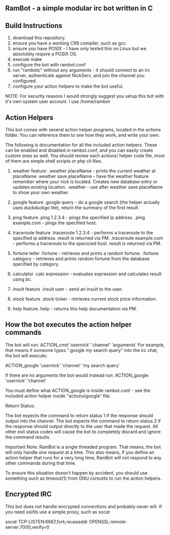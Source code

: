 RamBot - a simple modular irc bot written in C
----------------------------------------------

Build Instructions
------------------
1) download this repository.
2) ensure you have a working C99 compiler, such as gcc
3) ensure you have POSIX - I have only tested this on Linux but we absolutely require a POSIX OS.
4) execute make
5) configure the bot with rambot.conf
6) run "rambotc" without any arguments - it should connect to an irc server, authenticate against NickServ, and join the channel you configured.
7) configure your action helpers to make the bot useful.

NOTE: For security reasons I would strongly suggest you setup this bot with it's own system user account. I use /home/rambot

Action Helpers
--------------
This bot comes with several action helper programs, located in the actions folder.
You can reference them to see how they work, and write your own.

The following is documentation for all the included action helpers.
These can be enabled and disabled in rambot.conf, and you can easily create custom ones as well.
You should review each actions/ helper code file, most of them are simple shell scripts or php cli files.

1) weather feature:
.weather placeName - prints the current weather at placeName
.weather save placeName - have the weather feature remember where your nick is located. Creates new database entry or updates existing location.
.weather - use after weather save placeName to show your own weather.

2) google feature
.google query - do a google search (the helper actually uses duckduckgo lite), return the summary of the first result.

3) ping feature
.ping 1.2.3.4 - pings the specified ip address.
.ping example.com - pings the specified host.

4) traceroute feature
.traceroute 1.2.3.4 - performs a traceroute to the specified ip address. result is returned via PM.
.traceroute example.com - performs a traceroute to the specicied host. result is returned via PM.

5) fortune teller
.fortune - retrieves and prints a random fortune.
.fortune category - retrieves and prints random fortune from the database specified by category.

6) calculator
.calc expression - evaluates expression and calculates result using bc.

7) insult feature
.insult user - send an insult to the user.

8) stock feature
.stock ticker - retrieves current stock price information.

9) help feature
.help - returns this help documentation via PM.

How the bot executes the action helper commands
-------------------------
The bot will run: ACTION_cmd 'usernick' 'channel' 'arguments'
For example, that means if someone types ".google my search query" into the irc chat, the bot will execute:

ACTION_google 'usernick' 'channel' 'my search query'

If there are no arguments the bot would instead run: ACTION_google 'usernick' 'channel'

You must define what ACTION_google is inside rambot.conf - see the included action helper inside "actions/google" file.

Return Status:

The bot expects the command to return status 1 if the response should output into the channel.
The bot expects the command to return status 2 if the response should output directly to the user that made the request.
All other exit status codes will cause the bot to completely discard and ignore the command results.

Important Note:
RamBot is a single threaded program. That means, the bot will only handle one request at a time.
This also means, if you define an action helper that runs for a very long time, RamBot will not respond to any other commands during that time.

To ensure this situation doesn't happen by accident, you should use something such as timeout(1) from GNU coreutils to run the action helpers.

Encrypted IRC
-------------
This bot does not handle encrypted connections and probably never will.
If you need ssl/tls use a simple proxy, such as socat

socat TCP-LISTEN:6667,fork,reuseaddr OPENSSL:remote-server:7000,verify=0
